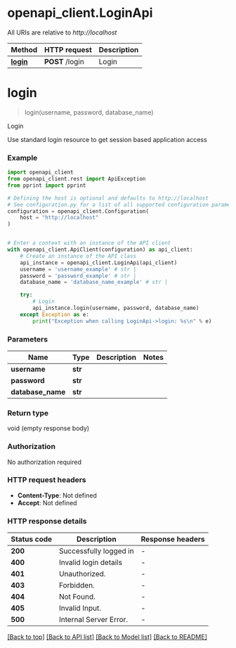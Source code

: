 # openapi_client.LoginApi

All URIs are relative to *http://localhost*

Method | HTTP request | Description
------------- | ------------- | -------------
[**login**](LoginApi.md#login) | **POST** /login | Login


# **login**
> login(username, password, database_name)

Login

Use standard login resource to get session based application access

### Example


```python
import openapi_client
from openapi_client.rest import ApiException
from pprint import pprint

# Defining the host is optional and defaults to http://localhost
# See configuration.py for a list of all supported configuration parameters.
configuration = openapi_client.Configuration(
    host = "http://localhost"
)


# Enter a context with an instance of the API client
with openapi_client.ApiClient(configuration) as api_client:
    # Create an instance of the API class
    api_instance = openapi_client.LoginApi(api_client)
    username = 'username_example' # str | 
    password = 'password_example' # str | 
    database_name = 'database_name_example' # str | 

    try:
        # Login
        api_instance.login(username, password, database_name)
    except Exception as e:
        print("Exception when calling LoginApi->login: %s\n" % e)
```



### Parameters


Name | Type | Description  | Notes
------------- | ------------- | ------------- | -------------
 **username** | **str**|  | 
 **password** | **str**|  | 
 **database_name** | **str**|  | 

### Return type

void (empty response body)

### Authorization

No authorization required

### HTTP request headers

 - **Content-Type**: Not defined
 - **Accept**: Not defined

### HTTP response details

| Status code | Description | Response headers |
|-------------|-------------|------------------|
**200** | Successfully logged in |  -  |
**400** | Invalid login details |  -  |
**401** | Unauthorized. |  -  |
**403** | Forbidden. |  -  |
**404** | Not Found. |  -  |
**405** | Invalid Input. |  -  |
**500** | Internal Server Error. |  -  |

[[Back to top]](#) [[Back to API list]](../README.md#documentation-for-api-endpoints) [[Back to Model list]](../README.md#documentation-for-models) [[Back to README]](../README.md)

